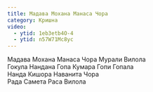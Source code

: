 ```yaml
---
title: Мадава Мохана Манаса Чора
category: Кришна
video:
  - ytid: 1eb3etb4O-4
  - ytid: n57W71Mc8yc
---
```

Мадава Мохана Манаса Чора Мурали Вилола  
Гокула Нандана Гопа Кумара Гопи Гопала  
Нанда Кишора Наванита Чора  
Рада Самета Раса Вилола